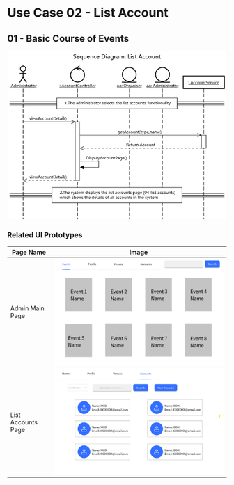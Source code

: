 # Use Case 02 - List Account

## 01 - Basic Course of Events

![LIst Account - Basic Course of Events](/02-analysis/usecases/images/02-use-case-ListAccount-basic.png)

### Related UI Prototypes
| Page Name | Image                                          |
|----|------------------------------------------------|
| Admin Main Page | ![Admin Main Page](/01-requirements/UI/01-main-admin.png)       |
| List Accounts Page | ![List Accounts Page](/01-requirements/UI/04-list-accounts.png) |